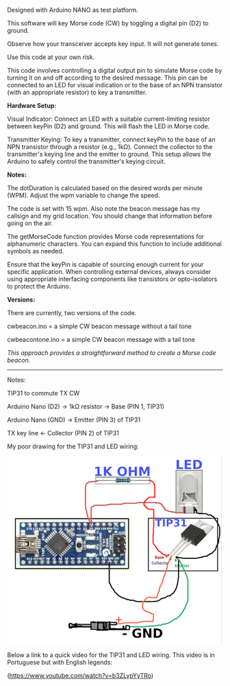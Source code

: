 Designed with Arduino NANO as test platform.

This software will key Morse code (CW) by toggling a digital pin (D2) to ground. 
<p>Observe how your transceiver accepts key input. It will not generate tones.</p>
Use this code at your own risk.

This code involves controlling a digital output pin to simulate Morse code by turning it on and off according to the desired message. This pin can be connected to an LED for visual indication or to the base of an NPN transistor (with an appropriate resistor) to key a transmitter. 

<B>Hardware Setup:</B>

Visual Indicator: Connect an LED with a suitable current-limiting resistor between keyPin (D2) and ground. This will flash the LED in Morse code.

Transmitter Keying: To key a transmitter, connect keyPin to the base of an NPN transistor through a resistor (e.g., 1kΩ). Connect the collector to the transmitter's keying line and the emitter to ground. This setup allows the Arduino to safely control the transmitter's keying circuit.

<B>Notes:</B>

The dotDuration is calculated based on the desired words per minute (WPM). Adjust the wpm variable to change the speed.
<p>The code is set with 15 wpm. Also note the beacon message has my callsign and my grid location. You should change that information before going on the air.</p>


The getMorseCode function provides Morse code representations for alphanumeric characters. You can expand this function to include additional symbols as needed.

Ensure that the keyPin is capable of sourcing enough current for your specific application. When controlling external devices, always consider using appropriate interfacing components like transistors or opto-isolators to protect the Arduino.

<B>Versions:</B>
<p>There are currently, two versions of the code.</p>
<p>cwbeacon.ino = a simple CW beacon message without a tail tone</p>
<p>cwbeacontone.ino = a simple CW beacon message with a tail tone</p>


<I>This approach provides a straightforward method to create a Morse code beacon.</I>

----------------------------------
<p>Notes:</p>
<p>TIP31 to commute TX CW</p>
<p>Arduino Nano (D2) → 1kΩ resistor → Base (PIN 1, TIP31) </p>
<p>Arduino Nano (GND) → Emitter (PIN 3) of TIP31 </p>
<p>TX key line ← Collector (PIN 2) of TIP31 </p>
<p></p>
<p>My poor drawing for the TIP31 and LED wiring:</p>

![Drawing](images/CWBEACON_TIP31_DRAW.png)

<p></p>
<p>Below a link to a quick video for the TIP31 and LED wiring. This video is in Portuguese but with English legends:</p>
<p></p>

(https://www.youtube.com/watch?v=b3ZLypYyTRo)
